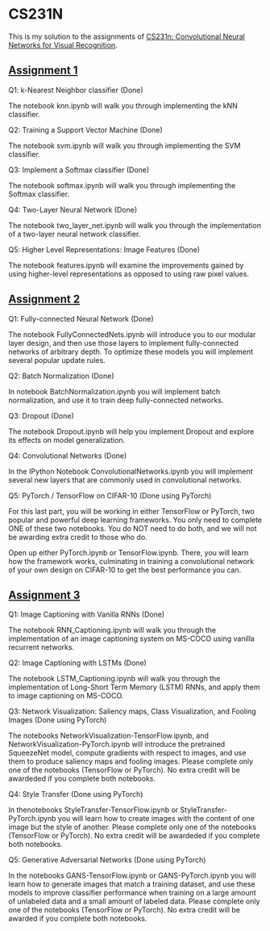 # CS231N
This is my solution to the assignments of [CS231n: Convolutional Neural Networks for Visual Recognition](http://cs231n.stanford.edu).


## [Assignment 1](https://github.com/meysamalishahi/CS231N/tree/master/Assignment1-Done)

Q1: k-Nearest Neighbor classifier (Done)

The notebook knn.ipynb will walk you through implementing the kNN classifier.

Q2: Training a Support Vector Machine (Done)

The notebook svm.ipynb will walk you through implementing the SVM classifier.

Q3: Implement a Softmax classifier (Done)

The notebook softmax.ipynb will walk you through implementing the Softmax classifier.

Q4: Two-Layer Neural Network (Done)

The notebook two_layer_net.ipynb will walk you through the implementation of a two-layer neural network classifier.

Q5: Higher Level Representations: Image Features (Done)

The notebook features.ipynb will examine the improvements gained by using higher-level 
representations as opposed to using raw pixel values.



## [Assignment 2](https://github.com/meysamalishahi/CS231N/tree/master/Assignment2-Done)


Q1: Fully-connected Neural Network (Done)

The notebook FullyConnectedNets.ipynb will introduce you to our modular layer design, and then use those layers to implement 
fully-connected networks of arbitrary depth. To optimize these models you will implement several popular update rules.

Q2: Batch Normalization (Done)

In notebook BatchNormalization.ipynb you will implement batch normalization, and use it to train deep fully-connected networks.

Q3: Dropout (Done)

The notebook Dropout.ipynb will help you implement Dropout and explore its effects on model generalization.

Q4: Convolutional Networks (Done)

In the IPython Notebook ConvolutionalNetworks.ipynb you will implement several new layers that are commonly used in convolutional networks.

Q5: PyTorch / TensorFlow on CIFAR-10 (Done using PyTorch)

For this last part, you will be working in either TensorFlow or PyTorch, two popular and powerful deep learning frameworks. 
You only need to complete ONE of these two notebooks. You do NOT need to do both, and we will not be awarding extra credit to those who do.

Open up either PyTorch.ipynb or TensorFlow.ipynb. There, you will learn how the framework works, culminating in training a convolutional 
network of your own design on CIFAR-10 to get the best performance you can.


## [Assignment 3](https://github.com/meysamalishahi/CS231N/tree/master/Assignment3-Done)

Q1: Image Captioning with Vanilla RNNs (Done)

The notebook RNN_Captioning.ipynb will walk you through the implementation of an image captioning system on MS-COCO using vanilla recurrent networks.

Q2: Image Captioning with LSTMs (Done)

The notebook LSTM_Captioning.ipynb will walk you through the implementation of Long-Short Term Memory (LSTM) RNNs, and apply them to image captioning on MS-COCO.

Q3: Network Visualization: Saliency maps, Class Visualization, and Fooling Images (Done using PyTorch)

The notebooks NetworkVisualization-TensorFlow.ipynb, and NetworkVisualization-PyTorch.ipynb will introduce the pretrained SqueezeNet model, 
compute gradients with respect to images, and use them to produce saliency maps and fooling images. Please complete only one of the notebooks (TensorFlow or PyTorch). No extra credit will be awardeded if you complete both notebooks.

Q4: Style Transfer (Done using PyTorch)

In thenotebooks StyleTransfer-TensorFlow.ipynb or StyleTransfer-PyTorch.ipynb you will learn how to 
create images with the content of one image but the style of another. Please complete only one of the notebooks (TensorFlow or PyTorch). No extra credit will be awardeded if you complete both notebooks.

Q5: Generative Adversarial Networks (Done using PyTorch)

In the notebooks GANS-TensorFlow.ipynb or GANS-PyTorch.ipynb you will learn how to generate images that match a training dataset, and use these models to improve classifier performance when training on a large amount of unlabeled data and a small amount of labeled data. Please complete only one of the notebooks (TensorFlow or PyTorch). No extra credit will be awarded if you complete both notebooks.






